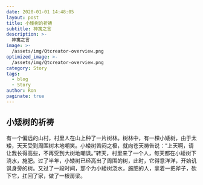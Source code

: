 ```yaml
---
date: 2020-01-01 14:48:05
layout: post
title: 小矮树的祈祷
subtitle: 神寓之言
description: >-
  神寓之言
image: >-
  /assets/img/Qtcreator-overview.png
optimized_image: >-
  /assets/img/Qtcreator-overview.png
category: Story
tags:
  - blog
  - Story
author: Ron
paginate: true
---
```

 ## 小矮树的祈祷

   有一个偏远的山村，村里人在山上种了一片树林。树林中，有一棵小矮树，由于太矮，天天受到周围树木地嘲笑。小矮树苦闷之极，就向苍天祷告说：“上天啊，请让我长得高些，不再受到大树地嘲讽。”转天，村里来了一个人，每天都在小矮树下浇水，施肥。过了半年，小矮树已经高出了周围的树，此时，它得意洋洋，开始讥讽身旁的树。又过了一段时间，那个为小矮树浇水，施肥的人，拿着一把斧子，砍下它，扛回了家，做了一根房梁。



